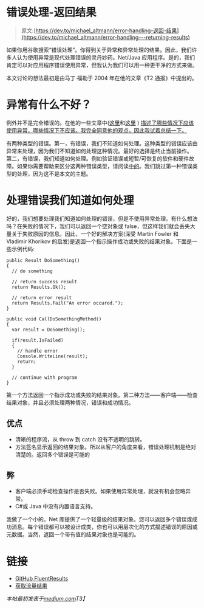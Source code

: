 # 错误处理-返回结果

> 原文:[https://dev.to/michael_altmann/error-handling-返回-结果](https://dev.to/michael_altmann/error-handling---returning-results)

如果你用谷歌搜索“错误处理”。你得到关于异常和异常处理的结果。因此，我们许多人认为使用异常是现代处理错误的灵丹妙药。Net/Java 应用程序。是的，我们肯定可以对应用程序错误使用异常，但我认为我们可以用一种更干净的方式来做。

本文讨论的想法最初是由马丁·福勒于 2004 年在他的文章《T2 通报》中提出的。

# 异常有什么不好？

例外并不是完全错误的。在他的一些文章中([这里](http://enterprisecraftsmanship.com/2017/03/13/error-handling-exception-or-result/)和[这里](http://enterprisecraftsmanship.com/2015/02/26/exceptions-for-flow-control-in-c/) ) [描述了哪些情况下应该使用异常，哪些情况下不应该。我完全同意他的观点，因此我试着总结一下。](https://twitter.com/vkhorikov)

有两种类型的错误。第一，有错误，我们不知道如何处理。这种类型的错误应该由异常来处理，因为我们不知道如何处理这种情况。最好的选择是终止当前操作。
第二，有错误，我们知道如何处理。例如验证错误或短暂/可恢复的软件和硬件故障。如果你需要帮助来区分这两种错误类型，请阅读[中的](http://enterprisecraftsmanship.com/2017/03/30/what-is-an-exceptional-situation-in-code/)。我们跳过第一种错误类型的处理，因为这不是本文的主题。

# 处理错误我们知道如何处理

好的，我们想要处理我们知道如何处理的错误，但是不使用异常处理。有什么想法吗？在失败的情况下，我们可以返回一个空对象或 false，但这样我们就会丢失大量关于失败原因的信息。因此，一个好的解决方案(深受 Martin Fowler 和 Vladimir Khorikov 的启发)是返回一个指示操作成功或失败的结果对象。下面是一些示例代码:

```
public Result DoSomething()
{
  // do something

  // return success result
  return Results.Ok();

  // return error result
  return Results.Fail("An error occured.");
}

public void CallDoSomethingMethod()
{
  var result = DoSomething();

  if(result.IsFailed)
  {
    // handle error
    Console.WriteLine(result);
    return;
  }

  // continue with program
} 
```

第一个方法返回一个指示成功或失败的结果对象。第二种方法——客户端——检查结果对象，并且必须处理两种情况，错误和成功情况。

## 优点

*   清晰的程序流，从 throw 到 catch 没有不透明的跳转。
*   方法签名显示返回的结果对象。所以从客户的角度来看，错误处理机制是绝对清楚的。返回多个错误是可能的

## 弊

*   客户端必须手动检查操作是否失败。如果使用异常处理，就没有机会忽略异常。
*   C#或 Java 中没有内置语言支持。

我做了一个小的。Net 库提供了一个轻量级的结果对象。您可以返回多个错误或成功消息。每个错误都可以被设计成类，你也可以用层次化的方式描述错误的原因或元数据。当然，返回一个带有值的结果对象也是可能的。

# 链接

*   [GitHub FluentResults](https://github.com/altmann/FluentResults)
*   [获取流量结果](https://www.nuget.org/packages/FluentResults/)

*本帖最初发表于[medium.com](https://medium.com/@michael_altmann/error-handling-returning-results-2b88b5ea11e9)T3】*